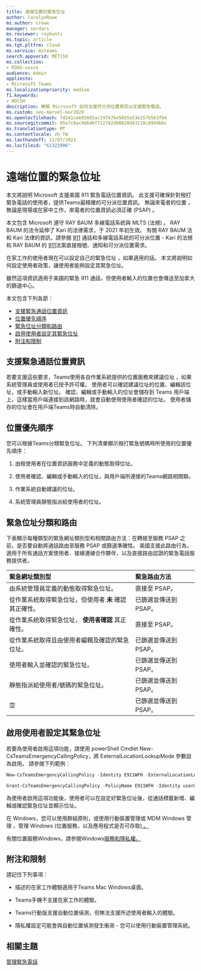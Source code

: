 ```yaml
---
title: 遠端位置的緊急位址
author: CarolynRowe
ms.author: crowe
manager: serdars
ms.reviewer: roykuntz
ms.topic: article
ms.tgt.pltfrm: cloud
ms.service: msteams
search.appverid: MET150
ms.collection:
- M365-voice
audience: Admin
appliesto:
- Microsoft Teams
ms.localizationpriority: medium
f1.keywords:
- NOCSH
description: 瞭解 Microsoft 如何支援可分派位置資訊以支援緊急電話。
ms.custom: seo-marvel-mar2020
ms.openlocfilehash: 7d241cee858d3ac19747be56b5a53e157b563f64
ms.sourcegitcommit: 05e7c8ac9d6d6f712742d08820d43118c8949bbc
ms.translationtype: MT
ms.contentlocale: zh-TW
ms.lasthandoff: 12/07/2021
ms.locfileid: "61322996"
---
```

# <a name="emergency-addresses-for-remote-locations"></a>遠端位置的緊急位址

本文將說明 Microsoft 支援美國 911 緊急電話位置資訊。 此支援可確保針對撥打緊急電話的使用者，提供Teams最精確的可分派位置資訊。 無論來電者的位置 ，無論是現場或在家中工作，來電者的位置資訊必須正確 (PSAP) 。

本文包含 Microsoft 遵守 RAY BAUM 多線電話系統與 MLTS (法規) 。 RAY BAUM 的法令延伸了 Kari 的法律需求，于 2021 年初生效。 有關 RAY BAUM 法和 Kari 法律的資訊，請參閱 [911](https://www.fcc.gov/911-dispatchable-location) 通話和多線電話系統的可分派位置 - Kari 的法規和 RAY BAUM 的 [911](https://www.fcc.gov/mlts-911-requirements)法案直接撥號、通知和可分派位置需求。 

在家工作的使用者現在可以設定自己的緊急位址 ，如果適用的話。 本文將說明如何設定使用者政策，讓使用者能夠設定其緊急位址。

雖然這項資訊適用于美國的緊急 911 通話，但使用者輸入的位置也會傳送至加拿大的篩選中心。

本文包含下列各節：

- [支援緊急通話位置資訊](#support-for-emergency-calling-location-information)
- [位置優先順序](#location-precedence)
- [緊急位址分類和路由](#emergency-address-classification-and-routing)
- [啟用使用者設定其緊急位址](#enable-end-users-to-configure-their-emergency-address)
- [附注和限制](#notes-and-restrictions)


## <a name="support-for-emergency-calling-location-information"></a>支援緊急通話位置資訊

若要支援這些要求，Teams使用各自作業系統提供的位置服務來建議位址 ，如果系統管理員或使用者已授予許可權。 使用者可以確認建議位址的位置、編輯該位址，或手動輸入新位址。 確認、編輯或手動輸入的位址會儲存到 Teams 用戶端上，這樣當用戶端連接到該網路時，就會自動使用使用者確認的位址。 使用者儲存的位址會在用戶端Teams時自動清除。


## <a name="location-precedence"></a>位置優先順序

您可以根據Teams分類緊急位址。 下列清單顯示撥打緊急號碼時所使用的位置優先順序：

1. 由租使用者在位置資訊服務中定義的動態取得位址。

2. 使用者確認、編輯或手動輸入的位址，與用戶端所連接的Teams網路相關聯。

3. 作業系統自動建議的位址。

4. 系統管理員靜態指派給使用者的位址。


## <a name="emergency-address-classification-and-routing"></a>緊急位址分類和路由

下表顯示每種類型的緊急網址類別型和相關路由方法：在轉接至服務 PSAP 之前，是否要自動將通話路由至服務 PSAP 或篩選準確性。 美國支援此路由行為，適用于所有通話方案使用者、接線連線合作夥伴，以及直接路由認證的緊急電話服務提供者。


| 緊急網址類別型 | 緊急路由方法 |
| :------------| :-------|
| 由系統管理員定義的動態取得緊急位址。 | 直接至 PSAP。 |
| 從作業系統取得緊急位址，但使用者 **未** 確認其正確性。 | 已篩選並傳送到 PSAP。 |
| 從作業系統取得緊急位址， **使用者確認** 其正確性。| 直接至 PSAP。 |
| 從作業系統取得且由使用者編輯及確認的緊急位址。 | 已篩選並傳送到 PSAP。 |
| 使用者輸入並確認的緊急位址。 | 已篩選並傳送到 PSAP。 |
| 靜態指派給使用者/號碼的緊急位址。 | 已篩選並傳送到 PSAP。 |
| 空 | 已篩選並傳送到 PSAP。 |


## <a name="enable-end-users-to-configure-their-emergency-address"></a>啟用使用者設定其緊急位址

若要為使用者啟用這項功能，請使用 powerShell Cmdlet New-CsTeamsEmergencyCallingPolicy，將 ExternalLocationLookupMode 參數設為啟用。 請參閱下列範例： 


``` PowerShell
New-CsTeamsEmergencyCallingPolicy -Identity E911WFH -ExternalLocationLookupMode Enabled
```

```PowerShell
Grant-CsTeamsEmergencyCallingPolicy -PolicyName E911WFH -Identity user@contoso.com
```

為使用者啟用這項功能後，使用者可以在設定好緊急位址後，從通話標籤新增、編輯或確認緊急位址並顯示位址。 

在 Windows，您可以使用群組原則，或使用行動裝置管理或 MDM Windows 管理 ，管理 Windows (位置服務，以及應用程式是否可存取[) 。](https://docs.microsoft.com/windows/client-management/mdm/policy-csp-privacy#privacy-letappsaccesslocation)

有關位置服務Windows，請參閱Windows[服務和隱私權。](https://support.microsoft.com/windows/windows-location-service-and-privacy-3a8eee0a-5b0b-dc07-eede-2a5ca1c49088)



## <a name="notes-and-restrictions"></a>附注和限制

請記住下列事項：

- 描述的在家工作體驗適用于Teams Mac Windows桌面。

- Teams手機不支援在家工作的體驗。

- Teams行動版支援自動位置偵測，但無法支援所述使用者輸入的體驗。

- 隱私權設定可能會與自動位置偵測發生衝突 - 您可以使用行動裝置管理系統。


## <a name="related-topics"></a>相關主題

[管理緊急電話](what-are-emergency-locations-addresses-and-call-routing.md)

